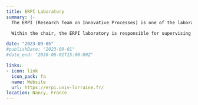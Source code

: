 ```yaml
---
title: ERPI Laboratory
summary: |-
  The ERPI (Research Team on Innovative Processes) is one of the laboratories at the University of Lorraine, accredited as a Research Team (EA No. 3767) by the Ministry of Higher Education and Research. ERPI is a member of FR 2863: Jacques Villermaux Research Federation for Mechanics, Energy, Processes (FR JV) and is affiliated with the scientific field EMPP - Energy, Mechanics, Processes, Products. The ERPI team's mission is to conduct research in the field of project management and control of innovative projects through the development of dedicated methods and tools.

  Within the chair, the ERPI laboratory is responsible for supervising the research work of the project. It brings its expertise in modeling to highlight causality relationships between decisions and impacts, as well as in the implementation of demonstrators.

date: "2023-09-05"
#publishDate: "2023-09-01"
#date_end: "2030-06-01T15:00:00Z"

links:
- icon: link
  icon_pack: fa
  name: Website
  url: https://erpi.univ-lorraine.fr/
location: Nancy, France
---
```


